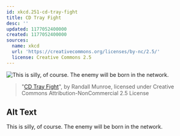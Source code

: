 ```yaml
---
id: xkcd.251-cd-tray-fight
title: CD Tray Fight
desc: ''
updated: 1177052400000
created: 1177052400000
sources:
  name: xkcd
  url: 'https://creativecommons.org/licenses/by-nc/2.5/'
  license: Creative Commons 2.5
---
```

![This is silly, of course.  The enemy will be born in the network.](https://imgs.xkcd.com/comics/cd_tray_fight.png)
> "[CD Tray Fight](https://xkcd.com/251/)", by Randall Munroe, licensed under Creative Commons Attribution-NonCommercial 2.5 License

## Alt Text
This is silly, of course.  The enemy will be born in the network.
